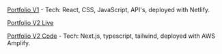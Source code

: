 [Portfolio V1](https://suzynakayama-v1.netlify.app/) - Tech: React, CSS, JavaScript, API's, deployed with Netlify.

[Portfolio V2 Live](https://www.suzynakayama.com)

[Portfolio V2 Code](https://github.com/suzynakayama/suzy-nakayama-v2) - Tech: Next.js, typescript, tailwind, deployed with AWS Amplify.
